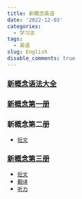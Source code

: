 ```yaml
---
title: 新概念英语
date: '2022-12-03'
categories:
  - 学习志
tags:
  - 英语
slug: English
disable_comments: true
---
```



### [新概念语法大全](https://pan.baidu.com/s/1xEGxbvl0hs7ryGpUZyw_dQ?pwd=d1jz)

### [新概念第一册](/papers/English/新概念英语1.pdf)

### 新概念第二册

- [`短文`](/papers/English/新概念英语2短文.pdf)

### [新概念第三册](/papers/English/新概念英语3.pdf)

- [`短文`](/papers/English/新概念英语3短文.pdf)
- [`翻译`](/papers/English/新概念英语3翻译.pdf)
- [`听力`](https://pan.baidu.com/s/1uSHzFXowhGLuDs3TqAgn2w?pwd=sg5n)


